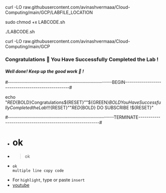 
curl -LO raw.githubusercontent.com/avinashvermaaa/Cloud-Computing/main/GCP/LABFILE_LOCATION

sudo chmod +x LABCODE.sh

./LABCODE.sh

curl -LO raw.githubusercontent.com/avinashvermaaa/Cloud-Computing/main/GCP

### Congratulations 🎉  You Have Successfully Completed the Lab !



#### *Well done!* *Keep up the good work 👏 !*


#----------------------------------------------------BEGIN--------------------------------------------------#

echo "${RED}${BOLD}Congratulations${RESET}""${GREEN}${BOLD} You Have Successfully Completed the Lab !!!${RESET}""${RED}${BOLD} DO SUBSCRIBE !${RESET}"

#-----------------------------------------------------TERMINATE----------------------------------------------------------#




* # ok
* > ok
* ```
  ok
  multiple line copy code
  ```
* For `highlight`, type or paste `insert`
* [youtube](https://www.youtube.com/)





